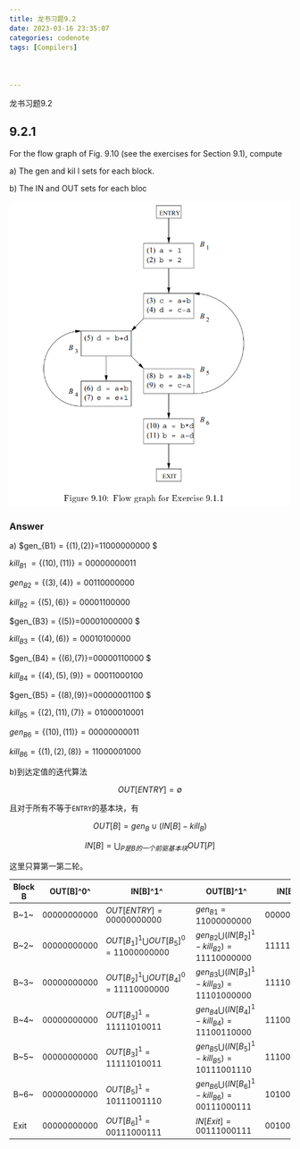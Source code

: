```yaml
---
title: 龙书习题9.2
date: 2023-03-16 23:35:07
categories: codenote
tags: [Compilers]



---
```


龙书习题9.2

## 9.2.1

For the flow graph of Fig. 9.10 (see the exercises for Section 9.1), compute 

a) The gen and kil l sets for each block. 

b) The IN and OUT sets for each bloc

![2](Charpter9.2.assets/2.png)

### Answer

a)
$gen_{B1} = \{(1),(2)\}=11000000000 $

$kill_{B1}~ = \{(10),(11)\}=00000000011$

$gen_{B2} = \{(3),(4)\}=00110000000$

$kill_{B2} = \{(5),(6)\}=00001100000$

$gen_{B3} = \{(5)\}=00001000000 $

$kill_{B3} = \{(4),(6)\}=00010100000$

$gen_{B4} = \{(6),(7)\}=00000110000 $

$kill_{B4} = \{(4),(5),(9)\}=00011000100$

$gen_{B5} = \{(8),(9)\}=00000001100 $

$kill_{B5} = \{(2),(11),(7)\}=01000010001$

$gen_{B6} = \{(10),(11)\}=00000000011$

$kill_{B6} = \{(1),(2),(8)\}=11000001000$

b)到达定值的迭代算法

$$
OUT[ENTRY]=\emptyset
$$

且对于所有不等于`ENTRY`的基本块，有

$$
OUT[B]=gen_B\cup(IN[B]-kill_B)
$$

$$
IN[B]=\bigcup_{P是B的一个前驱基本块}OUT[P]
$$

这里只算第一第二轮。

| Block B | OUT[B]^0^   | IN[B]^1^                                    | OUT[B]^1^                                           | IN[B]^2^      | OUT[B]^2^     |
| ------- | ----------- | ------------------------------------------- | --------------------------------------------------- | ------------- | ------------- |
| B~1~    | 00000000000 | $OUT[ENTRY]=00000000000$                    | $gen_{B1}=11000000000$                              | $00000000000$ | $11000000000$ |
| B~2~    | 00000000000 | $OUT[B_1]^1\bigcup OUT [B_5]^0=11000000000$ | $gen_{B2}\bigcup (IN[B_2]^1-kill_{B2})=11110000000$ | $11111001110$ | $11110001110$ |
| B~3~    | 00000000000 | $OUT[B_2]^1\bigcup OUT [B_4]^0=11110000000$ | $gen_{B3}\bigcup (IN[B_3]^1-kill_{B3})=11101000000$ | $11110111110$ | $11100011110$ |
| B~4~    | 00000000000 | $OUT[B_3]^1=11111010011$                    | $gen_{B4}\bigcup (IN[B_4]^1-kill_{B4})=11100110000$ | $11100011110$ | $11100111010$ |
| B~5~    | 00000000000 | $OUT[B_3]^1=11111010011$                    | $gen_{B5}\bigcup (IN[B_5]^1-kill_{B5})=10111001110$ | $11100011110$ | $10100001110$ |
| B~6~    | 00000000000 | $OUT[B_5]^1=10111001110$                    | $gen_{B6}\bigcup (IN[B_6]^1-kill_{B6})=00111000111$ | $10100001110$ | $00100000111$ |
| Exit    | 00000000000 | $OUT[B_6]^1=00111000111$                    | $IN[Exit]=00111000111$                              | $00100000111$ | $00100000111$ |
